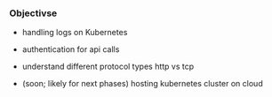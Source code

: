 ### Objectivse

- handling logs on Kubernetes
- authentication for api calls
- understand different protocol types http vs tcp

- (soon; likely for next phases) hosting kubernetes cluster on cloud 
